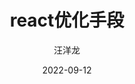 ---
layout: post
title: "react优化手段"
subtitle: ""
date: 2022-09-12
author: "汪洋龙"
categories: [React]
image: "img/react-bg.jpg"
description: ""
---
